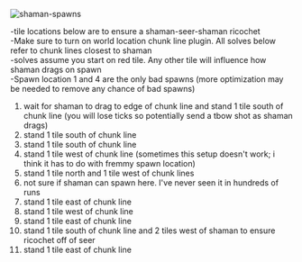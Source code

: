 
![shaman-spawns](https://github.com/brumah/fortis-colosseum/assets/143656154/10de75d8-f36d-4d9f-a681-f535aa5f5c81)

-tile locations below are to ensure a shaman-seer-shaman ricochet  
-Make sure to turn on world location chunk line plugin. All solves below refer to chunk lines closest to shaman  
-solves assume you start on red tile. Any other tile will influence how shaman drags on spawn  
-Spawn location 1 and 4 are the only bad spawns (more optimization may be needed to remove any chance of bad spawns)

1. wait for shaman to drag to edge of chunk line and stand 1 tile south of chunk line (you will lose ticks so potentially send a tbow shot as shaman drags)
2. stand 1 tile south of chunk line
3. stand 1 tile south of chunk line
4. stand 1 tile west of chunk line (sometimes this setup doesn't work; i think it has to do with fremmy spawn location)
5. stand 1 tile north and 1 tile west of chunk lines
6. not sure if shaman can spawn here. I've never seen it in hundreds of runs
7. stand 1 tile east of chunk line
8. stand 1 tile west of chunk line
9. stand 1 tile east of chunk line
10. stand 1 tile south of chunk line and 2 tiles west of shaman to ensure ricochet off of seer 
11. stand 1 tile east of chunk line
